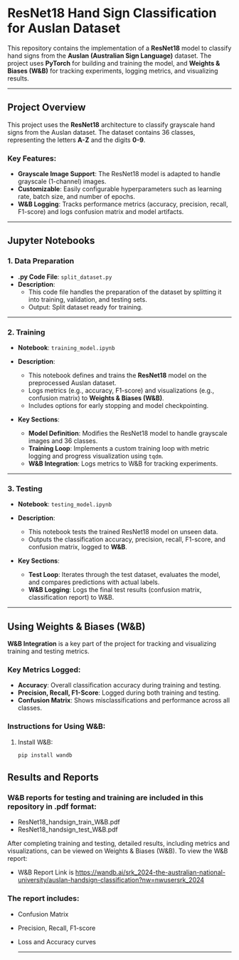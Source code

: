 # ResNet18 Hand Sign Classification for Auslan Dataset

This repository contains the implementation of a **ResNet18** model to classify hand signs from the **Auslan (Australian Sign Language)** dataset. The project uses **PyTorch** for building and training the model, and **Weights & Biases (W&B)** for tracking experiments, logging metrics, and visualizing results.

---

## Project Overview

This project uses the **ResNet18** architecture to classify grayscale hand signs from the Auslan dataset. The dataset contains 36 classes, representing the letters **A-Z** and the digits **0-9**.

### Key Features:
- **Grayscale Image Support**: The ResNet18 model is adapted to handle grayscale (1-channel) images.
- **Customizable**: Easily configurable hyperparameters such as learning rate, batch size, and number of epochs.
- **W&B Logging**: Tracks performance metrics (accuracy, precision, recall, F1-score) and logs confusion matrix and model artifacts.
  
---

## Jupyter Notebooks

### 1. Data Preparation

- **.py Code File**: `split_dataset.py`
- **Description**: 
  - This code file handles the preparation of the dataset by splitting it into training, validation, and testing sets.
  - Output: Split dataset ready for training.

---

### 2. Training

- **Notebook**: `training_model.ipynb`
- **Description**:
  - This notebook defines and trains the **ResNet18** model on the preprocessed Auslan dataset.
  - Logs metrics (e.g., accuracy, F1-score) and visualizations (e.g., confusion matrix) to **Weights & Biases (W&B)**.
  - Includes options for early stopping and model checkpointing.

- **Key Sections**:
  - **Model Definition**: Modifies the ResNet18 model to handle grayscale images and 36 classes.
  - **Training Loop**: Implements a custom training loop with metric logging and progress visualization using `tqdm`.
  - **W&B Integration**: Logs metrics to W&B for tracking experiments.

---

### 3. Testing

- **Notebook**: `testing_model.ipynb`
- **Description**:
  - This notebook tests the trained ResNet18 model on unseen data.
  - Outputs the classification accuracy, precision, recall, F1-score, and confusion matrix, logged to **W&B**.

- **Key Sections**:
  - **Test Loop**: Iterates through the test dataset, evaluates the model, and compares predictions with actual labels.
  - **W&B Logging**: Logs the final test results (confusion matrix, classification report) to W&B.

---

## Using Weights & Biases (W&B)

**W&B Integration** is a key part of the project for tracking and visualizing training and testing metrics.

### Key Metrics Logged:
- **Accuracy**: Overall classification accuracy during training and testing.
- **Precision, Recall, F1-Score**: Logged during both training and testing.
- **Confusion Matrix**: Shows misclassifications and performance across all classes.

### Instructions for Using W&B:
1. Install W&B:
   ```bash
   pip install wandb

## Results and Reports
### W&B reports for testing and training are included in this repository in .pdf format:
- ResNet18_handsign_train_W&B.pdf
- ResNet18_handsign_test_W&B.pdf
  
After completing training and testing, detailed results, including metrics and visualizations, can be viewed on Weights & Biases (W&B). To view the W&B report:

-  W&B Report Link is https://wandb.ai/srk_2024-the-australian-national-university/auslan-handsign-classification?nw=nwusersrk_2024
  
### The report includes:

- Confusion Matrix
- Precision, Recall, F1-score
- Loss and Accuracy curves

  ---
